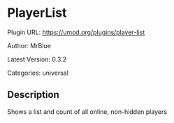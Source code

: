# PlayerList

Plugin URL: https://umod.org/plugins/player-list

Author: MrBlue

Latest Version: 0.3.2

Categories: universal

## Description

Shows a list and count of all online, non-hidden players
